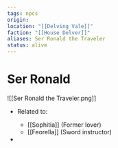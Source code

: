 ```yaml
---
tags: npcs
origin: 
location: "[[Delving Vale]]"
faction: "[[House Delver]]"
aliases: Ser Ronald the Traveler
status: alive
---
```


# Ser Ronald
![[Ser Ronald the Traveler.png]]

- Related to: 
	- [[Sophitia]] (Former lover)
	- [[Feorella]] (Sword instructor)

- 